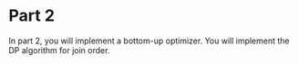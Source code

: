 # Part 2

In part 2, you will implement a bottom-up optimizer. You will implement the DP algorithm for join order.

